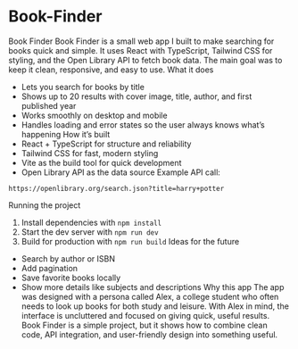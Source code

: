 # Book-Finder
Book Finder
Book Finder is a small web app I built to make searching for books quick and simple. It uses React with TypeScript, Tailwind CSS for styling, and the Open Library API to fetch book data. The main goal was to keep it clean, responsive, and easy to use.
What it does
* Lets you search for books by title
* Shows up to 20 results with cover image, title, author, and first published year
* Works smoothly on desktop and mobile
* Handles loading and error states so the user always knows what’s happening
 How it’s built
* React + TypeScript for structure and reliability
* Tailwind CSS for fast, modern styling
* Vite as the build tool for quick development
* Open Library API as the data source
Example API call:
```
https://openlibrary.org/search.json?title=harry+potter
```
Running the project
1. Install dependencies with `npm install`
2. Start the dev server with `npm run dev`
3. Build for production with `npm run build`
Ideas for the future
* Search by author or ISBN
* Add pagination 
* Save favorite books locally
* Show more details like subjects and descriptions
 Why this app
The app was designed with a persona called Alex, a college student who often needs to look up books for both study and leisure. With Alex in mind, the interface is uncluttered and focused on giving quick, useful results.
 Book Finder is a simple project, but it shows how to combine clean code, API integration, and user-friendly design into something useful.
